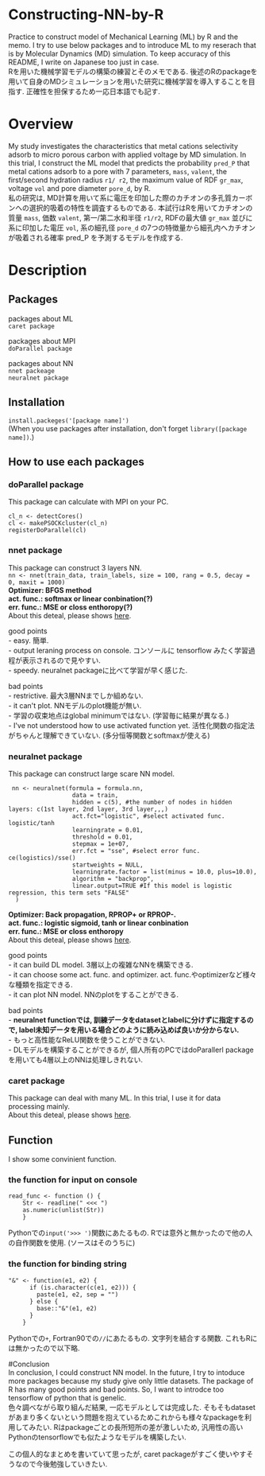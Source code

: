 # Constructing-NN-by-R
Practice to construct model of Mechanical Learning (ML) by R and the memo. I try to use below packages and to introduce ML to my reserach that is by Molecular Dynamics (MD) simulation. To keep accuracy of this README, I write on Japanese too just in case.  
Rを用いた機械学習モデルの構築の練習とそのメモである. 後述のRのpackageを用いて自身のMDシミュレーションを用いた研究に機械学習を導入することを目指す. 正確性を担保するため一応日本語でも記す.  

# Overview
My study investigates the characteristics that metal cations selectivity adsorb to micro porous carbon with applied voltage by MD simulation. In this trial, I construct the ML model that predicts the probability `pred_P` that metal cations adsorb to a pore with 7 parameters, `mass`, `valent`, the first/second hydration radius `r1/ r2`, the maximum value of RDF `gr_max`, voltage `vol` and pore diameter `pore_d`, by R.       
私の研究は, MD計算を用いて系に電圧を印加した際のカチオンの多孔質カーボンへの選択的吸着の特性を調査するものである. 本試行はRを用いてカチオンの質量 `mass`, 価数 `valent`, 第一/第二水和半径 `r1/r2`, RDFの最大値 `gr_max` 並びに系に印加した電圧 `vol`, 系の細孔径 `pore_d` の7つの特徴量から細孔内へカチオンが吸着される確率 pred_P を予測するモデルを作成する.  

# Description  
## Packages  
packages about ML  
    `caret package`  
    
packages about MPI  
    `doParallel package`  

packages about NN  
    `nnet packeage`  
    `neuralnet package`

## Installation
`install.packeges('[package name]')`  
(When you use packages after installation, don't forget `library([package name])`.)
    
## How to use each packages
### doParallel package
This package can calculate with MPI on your PC.
```
cl_n <- detectCores()
cl <- makePSOCKcluster(cl_n)
registerDoParallel(cl)
```

### nnet package
This package can construct 3 layers NN.  
```nn <- nnet(train_data, train_labels, size = 100, rang = 0.5, decay = 0, maxit = 1000)```   
**Optimizer: BFGS method  
act. func.: softmax or linear conbination(?)  
err. func.: MSE or closs enthoropy(?)**  
About this deteal, please shows [here](https://www.rdocumentation.org/packages/nnet/versions/7.3-14/topics/nnet).  

good points  
    - easy. 簡単.  
    - output leraning process on console. コンソールに tensorflow みたく学習過程が表示されるので見やすい.  
    - speedy. neuralnet packageに比べて学習が早く感じた.  

bad points  
    - restrictive. 最大3層NNまでしか組めない.  
    - it can't plot. NNモデルのplot機能が無い.  
    - 学習の収束地点はglobal minimumではない. (学習毎に結果が異なる.)  
    - I've not understood how to use activated function yet. 活性化関数の指定法がちゃんと理解できていない. (多分恒等関数とsoftmaxが使える)　　 
    
### neuralnet package  
This package can construct large scare NN model.  
```
 nn <- neuralnet(formula = formula.nn, 
                  data = train,
                  hidden = c(5), #the number of nodes in hidden layers: c(1st layer, 2nd layer, 3rd layer,,,)
                  act.fct="logistic", #select activated func. logistic/tanh
                  learningrate = 0.01, 
                  threshold = 0.01,
                  stepmax = 1e+07,
                  err.fct = "sse", #select error func. ce(logistics)/sse()
                  startweights = NULL,
                  learningrate.factor = list(minus = 10.0, plus=10.0),
                  algorithm = "backprop",
                  linear.output=TRUE #If this model is logistic regression, this term sets "FALSE"
  )
```  
**Optimizer: Back propagation, RPROP+ or RPROP-.  
act. func.: logistic sigmoid, tanh or linear conbination    
err. func.: MSE or closs enthoropy**    
About this deteal, please shows [here](https://www.rdocumentation.org/packages/neuralnet/versions/1.44.2/topics/neuralnet).  

good points  
    - it can build DL model. 3層以上の複雑なNNを構築できる.    
    - it can choose some act. func. and optimizer. act. func.やoptimizerなど様々な種類を指定できる.    
    - it can plot NN model. NNのplotをすることができる.  

bad points  
    - **neuralnet functionでは, 訓練データをdatasetとlabelに分けずに指定するので, label未知データを用いる場合どのように読み込めば良いか分からない.**  
    - もっと高性能なReLU関数を使うことができない.  
    - DLモデルを構築することができるが, 個人所有のPCではdoParallerl packageを用いても4層以上のNNは処理しきれない.  

### caret package  
This package can deal with many ML. In this trial, I use it for data processing mainly.  
About this deteal, please shows [here](http://topepo.github.io/caret/index.html).

## Function
I show some convinient function.  
### the function for input on console
```
read_func <- function () {
    Str <- readline(" <<< ")
    as.numeric(unlist(Str))
    } 
```  
Pythonでの`input('>>>	')`関数にあたるもの. Rでは意外と無かったので他の人の自作関数を使用. (ソースはそのうちに)

### the function for binding string
```
"&" <- function(e1, e2) {
      if (is.character(c(e1, e2))) {
        paste(e1, e2, sep = "")
      } else {
        base::"&"(e1, e2)
      }
    }
```
Pythonでの`+`, Fortran90での`//`にあたるもの. 文字列を結合する関数. これもRには無かったので以下略.



#Conclusion  
In conclusion, I could construct NN model. In the future, I try to intoduce more packages because my study give only little datasets. The package of R has many good points and bad points. So, I want to introdce too tensorflow of python that is genelic.   
色々調べながら取り組んだ結果, 一応モデルとしては完成した. そもそもdatasetがあまり多くないという問題を抱えているためこれからも様々なpackageを利用してみたい. Rはpackageごとの長所短所の差が激しいため, 汎用性の高いPythonのtensorflowでも似たようなモデルを構築したい.  

この個人的なまとめを書いていて思ったが, caret packageがすごく使いやすそうなので今後勉強していきたい.


